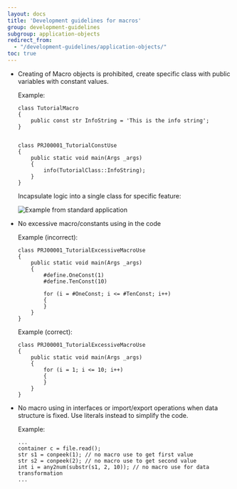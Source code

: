 ```yaml
---
layout: docs
title: 'Development guidelines for macros'
group: development-guidelines
subgroup: application-objects
redirect_from:
  - "/development-guidelines/application-objects/"
toc: true
---
```


- Creating of Macro objects is prohibited, create specific class with public variables with constant values.

  Example:

  ```
  class TutorialMacro
  {
      public const str InfoString = 'This is the info string'; 
  }


  class PRJ00001_TutorialConstUse  
  {
      public static void main(Args _args)
      { 
          info(TutorialClass::InfoString);
      }
  }

  ```
  
  Incapsulate logic into a single class for specific feature:
  
  ![Example from standard application](http://zakharov.com/development-guidelines/application-objects/macro1.png)

- No excessive macro/constants using in the code

  Example (incorrect):
  
  ```
  class PRJ00001_TutorialExcessiveMacroUse  
  {
      public static void main(Args _args)
      { 
          #define.OneConst(1)
          #define.TenConst(10)
          
          for (i = #OneConst; i <= #TenConst; i++)
          {
          }
      }
  }
  ```
  
  Example (correct):
  
  ```
  class PRJ00001_TutorialExcessiveMacroUse  
  {
      public static void main(Args _args)
      { 
          for (i = 1; i <= 10; i++)
          {
          }
      }
  }
  ```

- No macro using in interfaces or import/export operations when data structure is fixed. Use literals instead to simplify the code. 

  Example:

  ```
  ...
  container c = file.read();
  str s1 = conpeek(1); // no macro use to get first value
  str s2 = conpeek(2); // no macro use to get second value
  int i = any2num(substr(s1, 2, 10)); // no macro use for data transformation
  ...
  ```
